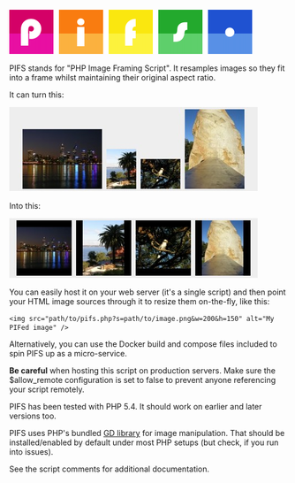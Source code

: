 ![PIFS](docs/images/logo.gif)

PIFS stands for "PHP Image Framing Script". It resamples images so they fit into a frame whilst maintaining their original aspect ratio.

It can turn this:

![Images of different sizes](docs/images/pifs_f.jpg)

Into this:

![Images framed using PIFS](docs/images/pifs_t.jpg)

You can easily host it on your web server (it's a single script) and then point your HTML image sources through it to resize them on-the-fly, like this:

```
<img src="path/to/pifs.php?s=path/to/image.png&w=200&h=150" alt="My PIFed image" />
```

Alternatively, you can use the Docker build and compose files included to spin PIFS up as a micro-service.

**Be careful** when hosting this script on production servers. Make sure the $allow_remote configuration is set to false to prevent anyone referencing your script remotely.

PIFS has been tested with PHP 5.4. It should work on earlier and later versions too.

PIFS uses PHP's bundled [GD library](https://www.php.net/manual/en/book.image.php) for image manipulation. That should be installed/enabled by default under most PHP setups (but check, if you run into issues).

See the script comments for additional documentation.